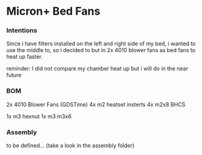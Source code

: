 # Micron+ Bed Fans

### Intentions
Since i have filters installed on the left and right side of my bed, i wanted to use the middle to, so i decided to but in 2x 4010 blower fans as bed fans to heat up faster.

reminder: I did not compare my chamber heat up but i will do in the near future

### BOM

2x 4010 Blower Fans (GDSTime)
4x m2 heatset insterts
4x m2x8 BHCS

1x m3 hexnut
1x m3 m3x6

### Assembly

to be defined... (take a look in the assembly folder)

